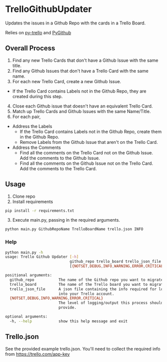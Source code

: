 # TrelloGithubUpdater
Updates the issues in a Github Repo with the cards in a Trello Board.

Relies on [py-trello](https://github.com/sarumont/py-trello) and [PyGithub](https://github.com/PyGithub/PyGithub)

## Overall Process

1. Find any new Trello Cards that don't have a Github Issue with the same title.
2. Find any Github Issues that don't have a Trello Card with the same name.
3. For each new Trello Card, create a new Github Issue.
  * If the Trello Card contains Labels not in the Github Repo, they are created during this step. 
4. Close each Github issue that doesn't have an equivalent Trello Card.
5. Match up Trello Cards and Github Issues with the same Name/Title.
6. For each pair,
  * Address the Labels
    * If the Trello Card contains Labels not in the Github Repo, create them in the Github Repo.
    * Remove Labels from the Github Issue that aren't on the Trello Card.
  * Address the Comments
    * Find all the comments on the Trello Card not on the Github Issue. Add the comments to the Github Issue.
    * Find all the comments on the Github Issue not on the Trello Card. Add the comments to the Trello Card.
    
## Usage

1. Clone repo
2. Install requirements

```bash
pip install -r requirements.txt
```

3. Execute main.py, passing in the required arguments.

```bash
python main.py GithubRepoName TrelloBoardName trello.json INFO
```

### Help

```bash
python main.py -h
usage: Trello Github Updater [-h]
                             github_repo trello_board trello_json_file
                             [{NOTSET,DEBUG,INFO,WARNING,ERROR,CRITICAL}]

positional arguments:
  github_repo           The name of the Github repo you want to migrate to.
  trello_board          The name of the Trello board you want to migrate from.
  trello_json_file      A json file containing the info required for logging
                        into your Trello account.
  {NOTSET,DEBUG,INFO,WARNING,ERROR,CRITICAL}
                        The level of logging/output this process should
                        provide.

optional arguments:
  -h, --help            show this help message and exit
```

## Trello.json

See the provided example trello.json. You'll need to collect the required info from https://trello.com/app-key

